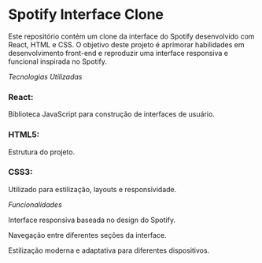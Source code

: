 # Spotify Interface Clone

Este repositório contém um clone da interface do Spotify desenvolvido com React, HTML e CSS. 
O objetivo deste projeto é aprimorar habilidades em desenvolvimento front-end e reproduzir uma interface responsiva e funcional inspirada no Spotify.

*Tecnologias Utilizadas*

### React: 
Biblioteca JavaScript para construção de interfaces de usuário.

### HTML5: 
Estrutura do projeto.

### CSS3: 
Utilizado para estilização, layouts e responsividade.

*Funcionalidades*

Interface responsiva baseada no design do Spotify.

Navegação entre diferentes seções da interface.

Estilização moderna e adaptativa para diferentes dispositivos.
